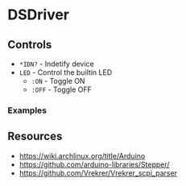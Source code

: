 # DSDriver

## Controls

- `*IDN?` - Indetify device
- `LED` - Control the builtin LED
	- `:ON` - Toggle ON
	- `:OFF` - Toggle OFF

### Examples

## Resources

- https://wiki.archlinux.org/title/Arduino
- https://github.com/arduino-libraries/Stepper/
- https://github.com/Vrekrer/Vrekrer_scpi_parser
